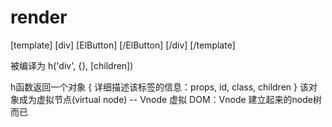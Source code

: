 # render

[template]
[div]
[ElButton]
[/ElButton]
[/div]
[/template]

<div></div>被编译为
h('div', {}, [children])

h函数返回一个对象
{
  详细描述该标签的信息：props, id, class, children
}
该对象成为虚拟节点(virtual node) -- Vnode
虚拟 DOM：Vnode 建立起来的node树而已
